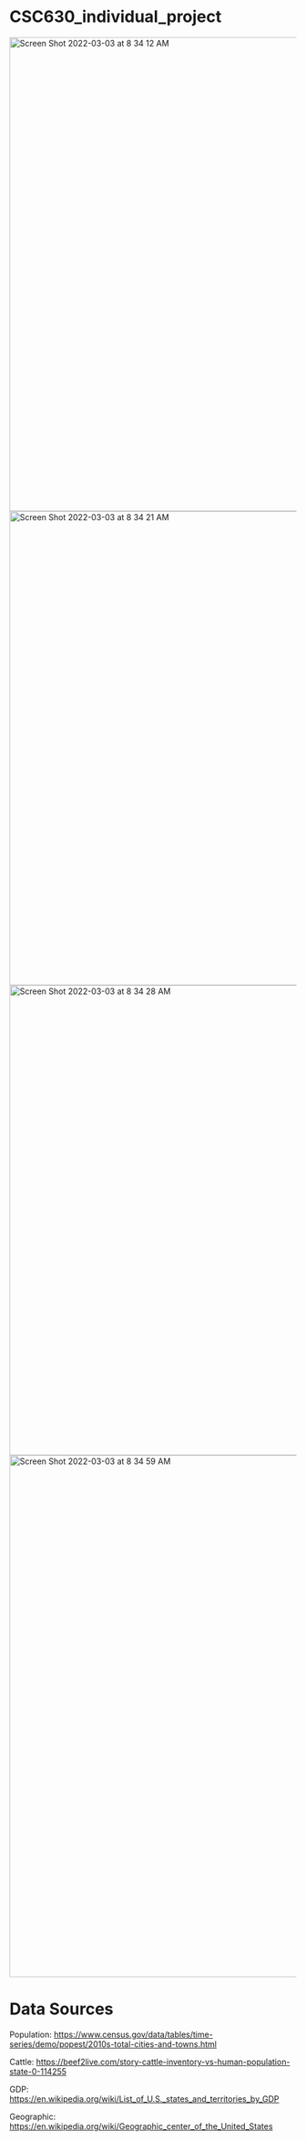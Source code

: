 # CSC630_individual_project
<img width="831" alt="Screen Shot 2022-03-03 at 8 34 12 AM" src="https://user-images.githubusercontent.com/95489558/156575047-115b79fe-4acc-4234-bdbc-6cc2b4d1c517.png">
<img width="831" alt="Screen Shot 2022-03-03 at 8 34 21 AM" src="https://user-images.githubusercontent.com/95489558/156575065-ab47bfd9-d579-4674-8680-e145678abc16.png">
<img width="824" alt="Screen Shot 2022-03-03 at 8 34 28 AM" src="https://user-images.githubusercontent.com/95489558/156575086-39c71ed3-6c6a-4e2c-9692-19a9cb59348a.png">
<img width="915" alt="Screen Shot 2022-03-03 at 8 34 59 AM" src="https://user-images.githubusercontent.com/95489558/156575158-56e7b397-69c2-4c2a-9a3f-f29ce45a3799.png">


# Data Sources
Population: https://www.census.gov/data/tables/time-series/demo/popest/2010s-total-cities-and-towns.html

Cattle: https://beef2live.com/story-cattle-inventory-vs-human-population-state-0-114255

GDP: https://en.wikipedia.org/wiki/List_of_U.S._states_and_territories_by_GDP

Geographic: https://en.wikipedia.org/wiki/Geographic_center_of_the_United_States
